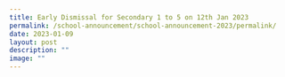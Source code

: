 ```yaml
---
title: Early Dismissal for Secondary 1 to 5 on 12th Jan 2023
permalink: /school-announcement/school-announcement-2023/permalink/
date: 2023-01-09
layout: post
description: ""
image: ""
---
```

